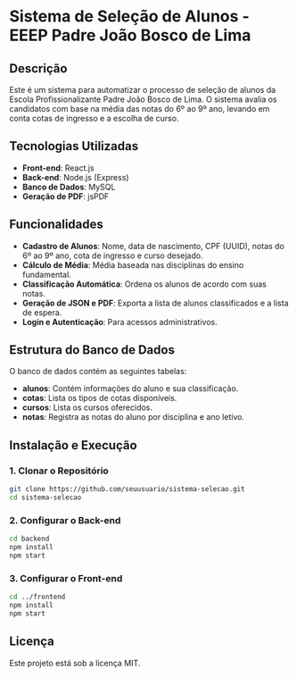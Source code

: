 # Sistema de Seleção de Alunos - EEEP Padre João Bosco de Lima

## Descrição
Este é um sistema para automatizar o processo de seleção de alunos da Escola Profissionalizante Padre João Bosco de Lima. O sistema avalia os candidatos com base na média das notas do 6º ao 9º ano, levando em conta cotas de ingresso e a escolha de curso.

## Tecnologias Utilizadas
- **Front-end**: React.js
- **Back-end**: Node.js (Express)
- **Banco de Dados**: MySQL
- **Geração de PDF**: jsPDF

## Funcionalidades
- **Cadastro de Alunos**: Nome, data de nascimento, CPF (UUID), notas do 6º ao 9º ano, cota de ingresso e curso desejado.
- **Cálculo de Média**: Média baseada nas disciplinas do ensino fundamental.
- **Classificação Automática**: Ordena os alunos de acordo com suas notas.
- **Geração de JSON e PDF**: Exporta a lista de alunos classificados e a lista de espera.
- **Login e Autenticação**: Para acessos administrativos.

## Estrutura do Banco de Dados
O banco de dados contém as seguintes tabelas:
- **alunos**: Contém informações do aluno e sua classificação.
- **cotas**: Lista os tipos de cotas disponíveis.
- **cursos**: Lista os cursos oferecidos.
- **notas**: Registra as notas do aluno por disciplina e ano letivo.

## Instalação e Execução
### **1. Clonar o Repositório**
```bash
git clone https://github.com/seuusuario/sistema-selecao.git
cd sistema-selecao
```
### **2. Configurar o Back-end**
```bash
cd backend
npm install
npm start
```
### **3. Configurar o Front-end**
```bash
cd ../frontend
npm install
npm start
```

## Licença
Este projeto está sob a licença MIT.

